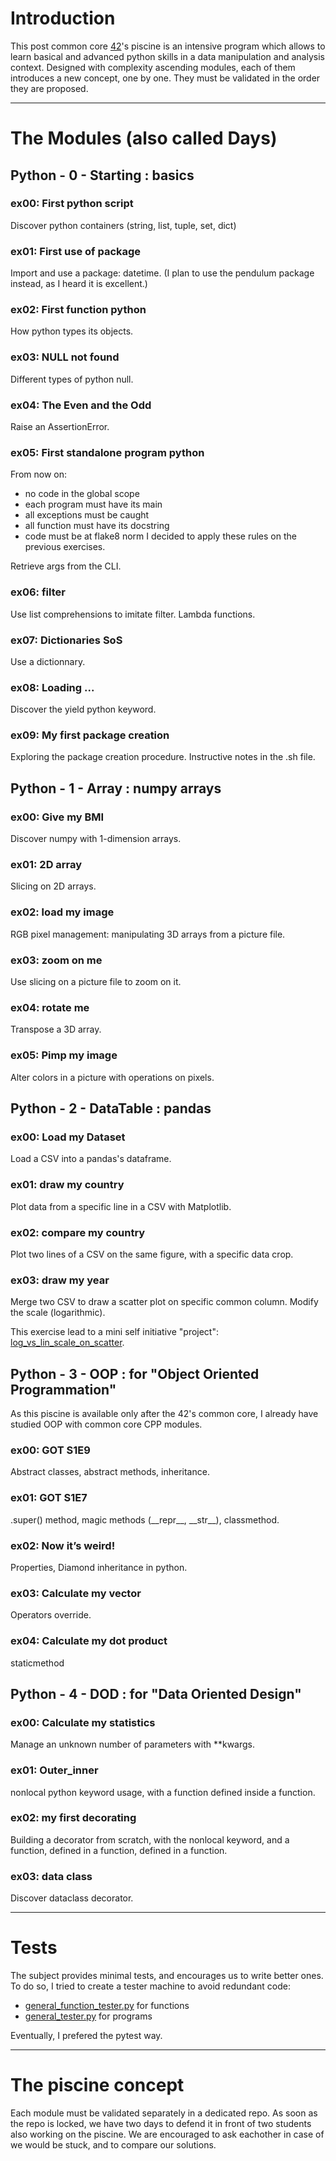 # Introduction
This post common core [42](https://42.fr)'s piscine is an intensive program which allows to learn basical and advanced python skills in a data manipulation and analysis context.
Designed with complexity ascending modules, each of them introduces a new concept, one by one. They must be validated in the order they are proposed.

---

# The Modules (also called Days)
## Python - 0 - Starting : basics
### ex00: First python script
Discover python containers (string, list, tuple, set, dict)
### ex01: First use of package
Import and use a package: datetime.
(I plan to use the pendulum package instead, as I heard it is excellent.)
### ex02: First function python
How python types its objects.
### ex03: NULL not found
Different types of python null.
### ex04: The Even and the Odd
Raise an AssertionError.
### ex05: First standalone program python
From now on:
- no code in the global scope
- each program must have its main
- all exceptions must be caught
- all function must have its docstring
- code must be at flake8 norm
I decided to apply these rules on the previous exercises.

Retrieve args from the CLI.
### ex06: filter
Use list comprehensions to imitate filter.
Lambda functions.
### ex07: Dictionaries SoS
Use a dictionnary.
### ex08: Loading ...
Discover the yield python keyword.
### ex09: My first package creation
Exploring the package creation procedure.
Instructive notes in the .sh file.

## Python - 1 - Array : numpy arrays
### ex00: Give my BMI
Discover numpy with 1-dimension arrays.
### ex01: 2D array
Slicing on 2D arrays.
### ex02: load my image
RGB pixel management: manipulating 3D arrays from a picture file.
### ex03: zoom on me
Use slicing on a picture file to zoom on it.
### ex04: rotate me
Transpose a 3D array.
### ex05: Pimp my image
Alter colors in a picture with operations on pixels.

## Python - 2 - DataTable : pandas
### ex00: Load my Dataset
Load a CSV into a pandas's dataframe.
### ex01: draw my country
Plot data from a specific line in a CSV with Matplotlib.
### ex02: compare my country
Plot two lines of a CSV on the same figure, with a specific data crop.
### ex03: draw my year
Merge two CSV to draw a scatter plot on specific common column.
Modify the scale (logarithmic).

This exercise lead to a mini self initiative "project":
[log_vs_lin_scale_on_scatter](github.com/Nociception/log_vs_lin_scale_on_scatter).

## Python - 3 - OOP : for "Object Oriented Programmation"
As this piscine is available only after the 42's common core, I already have studied OOP with common core CPP modules.
### ex00: GOT S1E9
Abstract classes, abstract methods, inheritance.
### ex01: GOT S1E7
.super() method, magic methods (\_\_repr\_\_, \_\_str\_\_), classmethod.
### ex02: Now it’s weird!
Properties, Diamond inheritance in python.
### ex03: Calculate my vector
Operators override.
### ex04: Calculate my dot product
staticmethod

## Python - 4 - DOD : for "Data Oriented Design"
### ex00: Calculate my statistics
Manage an unknown number of parameters with \*\*kwargs.
### ex01: Outer_inner
nonlocal python keyword usage, with a function defined inside a function.
### ex02: my first decorating
Building a decorator from scratch, with the nonlocal keyword, and a function, defined in a function, defined in a function.
### ex03: data class
Discover dataclass decorator.

---

# Tests
The subject provides minimal tests, and encourages us to write better ones.
To do so, I tried to create a tester machine to avoid redundant code:
- [general_function_tester.py](general_function_tester.py) for functions
- [general_tester.py](general_tester.py) for programs

Eventually, I prefered the pytest way.

---

# The piscine concept
Each module must be validated separately in a dedicated repo.
As soon as the repo is locked, we have two days to defend it in front of two students also working on the piscine.
We are encouraged to ask eachother in case of we would be stuck,
and to compare our solutions.
